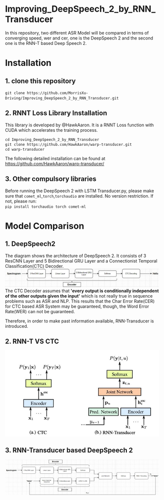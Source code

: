 # Improving_DeepSpeech_2_by_RNN_Transducer
In this repository, two different ASR Model will be compared in terms of converging speed, wer and cer, one is the DeepSpeech 2 and the second one is the RNN-T based Deep Speech 2.

# Installation
## 1. clone this repository
`git clone https://github.com/MorrisXu-Driving/Improving_DeepSpeech_2_by_RNN_Transducer.git`  

## 2. RNNT Loss Library Installation
This library is developed by @HawkAaron. It is a RNNT Loss function with CUDA which accelerates the training process.    
```
cd Improving_DeepSpeech_2_by_RNN_Transducer
git clone https://github.com/HawkAaron/warp-transducer.git
cd warp-transducer
```
The following detailed installation can be found at https://github.com/HawkAaron/warp-transducer/

## 3. Other compulsory libraries
Before running the DeepSpeech 2 with LSTM Transducer.py, please make sure that `comet_ml`,`torch`,`torchaudio` are installed. No version restriction.
If not, please run:  
`pip install torchaudio torch comet-ml`

# Model Comparison
## 1. DeepSpeech2
The diagram shows the architecture of DeepSpeech 2. It consists of 3 ResCNN Layer and 5 Bidirectional GRU Layer and a Connectionist Temporal Classification(CTC) Decoder.  
![Image](https://github.com/MorrisXu-Driving/Improving_DeepSpeech_2_by_RNN_Transducer/blob/master/readme_img/DEEPSPEECH2.JPG)  
The CTC Decoder assumes that **'every output is conditionally independent of the other outputs given the input'** which is not really true in sequence problems such as ASR and NLP. This results that the Char Error Rate(CER) for CTC based ASR System may be guaranteed, though, the Word Error Rate(WER) can not be guaranteed.  

Therefore, in order to make past information available, RNN-Transducer is introduced.
## 2. RNN-T VS CTC
![Image](https://github.com/MorrisXu-Driving/Improving_DeepSpeech_2_by_RNN_Transducer/blob/master/readme_img/CTC_VS_Transducer.JPG)

## 3. RNN-Transducer based DeepSpeech 2
![Image](https://github.com/MorrisXu-Driving/Improving_DeepSpeech_2_by_RNN_Transducer/blob/master/readme_img/Transducer.JPG)
